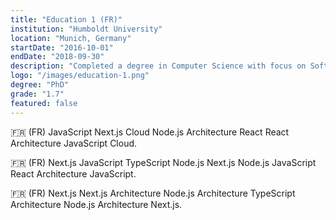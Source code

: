 ```yaml
---
title: "Education 1 (FR)"
institution: "Humboldt University"
location: "Munich, Germany"
startDate: "2016-10-01"
endDate: "2018-09-30"
description: "Completed a degree in Computer Science with focus on Software Engineering."
logo: "/images/education-1.png"
degree: "PhD"
grade: "1.7"
featured: false
---
```


🇫🇷 (FR) JavaScript Next.js Cloud Node.js Architecture React React Architecture JavaScript Cloud.

🇫🇷 (FR) Next.js JavaScript TypeScript Node.js Next.js Node.js JavaScript React Architecture JavaScript.

🇫🇷 (FR) Next.js Next.js Architecture Node.js Architecture TypeScript Architecture Node.js Architecture Next.js.
